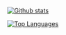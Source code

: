 [![Github stats](https://github-readme-stats.vercel.app/api?username=Jan0660&count_private=true&show_icons=true&theme=dark)](https://github.com/anuraghazra/github-readme-stats)

[![Top Languages](https://github-readme-stats.vercel.app/api/top-langs/?username=Jan0660&theme=dark)](https://github.com/anuraghazra/github-readme-stats)
<!--
**Jan0660/Jan0660** is a ✨ _special_ ✨ repository because its `README.md` (this file) appears on your GitHub profile.
--!>
